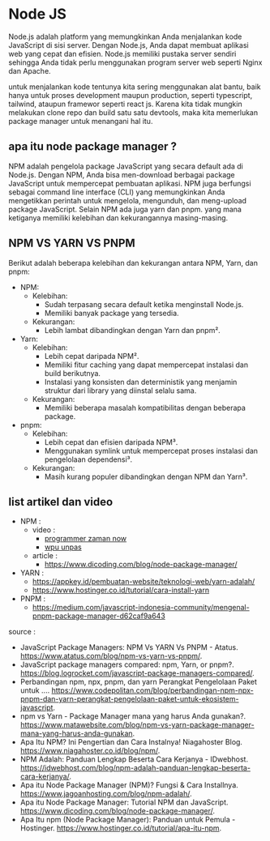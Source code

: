 # Node JS
Node.js adalah platform yang memungkinkan Anda menjalankan kode JavaScript di sisi server. Dengan Node.js, Anda dapat membuat aplikasi web yang cepat dan efisien. Node.js memiliki pustaka server sendiri sehingga Anda tidak perlu menggunakan program server web seperti Nginx dan Apache.

untuk menjalankan kode tentunya kita sering menggunakan alat bantu, baik hanya untuk proses development maupun production, seperti typescript, tailwind, ataupun framewor seperti react js. Karena kita tidak mungkin melakukan clone repo dan build satu satu devtools, maka kita memerlukan package manager untuk menangani hal itu.

## apa itu node package manager ?
NPM adalah pengelola package JavaScript yang secara default ada di Node.js. Dengan NPM, Anda bisa men-download berbagai package JavaScript untuk mempercepat pembuatan aplikasi. NPM juga berfungsi sebagai command line interface (CLI) yang memungkinkan Anda mengetikkan perintah untuk mengelola, mengunduh, dan meng-upload package JavaScript. Selain NPM ada juga yarn dan pnpm. yang mana ketiganya memiliki kelebihan dan kekurangannya masing-masing.

## NPM VS YARN VS PNPM
Berikut adalah beberapa kelebihan dan kekurangan antara NPM, Yarn, dan pnpm:
- NPM:
  - Kelebihan:
    - Sudah terpasang secara default ketika menginstall Node.js.
    - Memiliki banyak package yang tersedia.
  - Kekurangan:
    - Lebih lambat dibandingkan dengan Yarn dan pnpm².
- Yarn:
  - Kelebihan:
    - Lebih cepat daripada NPM².
    - Memiliki fitur caching yang dapat mempercepat instalasi dan build berikutnya.
    - Instalasi yang konsisten dan deterministik yang menjamin struktur dari library yang diinstal selalu sama.
  - Kekurangan:
    - Memiliki beberapa masalah kompatibilitas dengan beberapa package.
- pnpm:
  - Kelebihan:
    - Lebih cepat dan efisien daripada NPM³.
    - Menggunakan symlink untuk mempercepat proses instalasi dan pengelolaan dependensi³.
  - Kekurangan:
    - Masih kurang populer dibandingkan dengan NPM dan Yarn³.
## list artikel dan video
- NPM :
  - video :
    - [programmer zaman now](https://youtu.be/7t7CJwQlmGc)
    - [wpu unpas](https://youtu.be/7t7CJwQlmGc)
  - article :
    - https://www.dicoding.com/blog/node-package-manager/
- YARN :
  - https://appkey.id/pembuatan-website/teknologi-web/yarn-adalah/
  - https://www.hostinger.co.id/tutorial/cara-install-yarn
- PNPM :
  - https://medium.com/javascript-indonesia-community/mengenal-pnpm-package-manager-d62caf9a643

source :
- JavaScript Package Managers: NPM Vs YARN Vs PNPM - Atatus. https://www.atatus.com/blog/npm-vs-yarn-vs-pnpm/.
- JavaScript package managers compared: npm, Yarn, or pnpm?. https://blog.logrocket.com/javascript-package-managers-compared/.
- Perbandingan npm, npx, pnpm, dan yarn Perangkat Pengelolaan Paket untuk .... https://www.codepolitan.com/blog/perbandingan-npm-npx-pnpm-dan-yarn-perangkat-pengelolaan-paket-untuk-ekosistem-javascript.
- npm vs Yarn - Package Manager mana yang harus Anda gunakan?. https://www.matawebsite.com/blog/npm-vs-yarn-package-manager-mana-yang-harus-anda-gunakan.
- Apa Itu NPM? Ini Pengertian dan Cara Instalnya! Niagahoster Blog. https://www.niagahoster.co.id/blog/npm/.
- NPM Adalah: Panduan Lengkap Beserta Cara Kerjanya - IDwebhost. https://idwebhost.com/blog/npm-adalah-panduan-lengkap-beserta-cara-kerjanya/.
- Apa itu Node Package Manager (NPM)? Fungsi & Cara Installnya. https://www.jagoanhosting.com/blog/npm-adalah/.
- Apa itu Node Package Manager: Tutorial NPM dan JavaScript. https://www.dicoding.com/blog/node-package-manager/.
- Apa Itu npm (Node Package Manager): Panduan untuk Pemula - Hostinger. https://www.hostinger.co.id/tutorial/apa-itu-npm.
